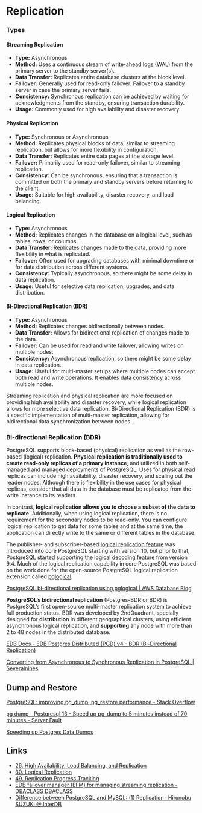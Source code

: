 # Replication

### Types

#### Streaming Replication

- **Type:** Asynchronous
- **Method:** Uses a continuous stream of write-ahead logs (WAL) from the primary server to the standby server(s).
- **Data Transfer:** Replicates entire database clusters at the block level.
- **Failover:** Generally used for read-only failover. Failover to a standby server in case the primary server fails.
- **Consistency:** Synchronous replication can be achieved by waiting for acknowledgments from the standby, ensuring transaction durability.
- **Usage:** Commonly used for high availability and disaster recovery.

#### Physical Replication

- **Type:** Synchronous or Asynchronous
- **Method:** Replicates physical blocks of data, similar to streaming replication, but allows for more flexibility in configuration.
- **Data Transfer:** Replicates entire data pages at the storage level.
- **Failover:** Primarily used for read-only failover, similar to streaming replication.
- **Consistency:** Can be synchronous, ensuring that a transaction is committed on both the primary and standby servers before returning to the client.
- **Usage:** Suitable for high availability, disaster recovery, and load balancing.

#### Logical Replication

- **Type:** Asynchronous
- **Method:** Replicates changes in the database on a logical level, such as tables, rows, or columns.
- **Data Transfer:** Replicates changes made to the data, providing more flexibility in what is replicated.
- **Failover:** Often used for upgrading databases with minimal downtime or for data distribution across different systems.
- **Consistency:** Typically asynchronous, so there might be some delay in data replication.
- **Usage:** Useful for selective data replication, upgrades, and data distribution.

#### Bi-Directional Replication (BDR)

- **Type:** Asynchronous
- **Method:** Replicates changes bidirectionally between nodes.
- **Data Transfer:** Allows for bidirectional replication of changes made to the data.
- **Failover:** Can be used for read and write failover, allowing writes on multiple nodes.
- **Consistency:** Asynchronous replication, so there might be some delay in data replication.
- **Usage:** Useful for multi-master setups where multiple nodes can accept both read and write operations. It enables data consistency across multiple nodes.

Streaming replication and physical replication are more focused on providing high availability and disaster recovery, while logical replication allows for more selective data replication. Bi-Directional Replication (BDR) is a specific implementation of multi-master replication, allowing for bidirectional data synchronization between nodes.

### Bi-directional Replication (BDR)

PostgreSQL supports block-based (physical) replication as well as the row-based (logical) replication. **Physical replication is traditionally used to create read-only replicas of a primary instance**, and utilized in both self-managed and managed deployments of PostgreSQL. Uses for physical read replicas can include high availability, disaster recovery, and scaling out the reader nodes. Although there is flexibility in the use cases for physical replicas, consider that all data in the database must be replicated from the write instance to its readers.

In contrast, **logical replication allows you to choose a subset of the data to replicate**. Additionally, when using logical replication, there is no requirement for the secondary nodes to be read-only. You can configure logical replication to get data for some tables and at the same time, the application can directly write to the same or different tables in the database.

The publisher- and subscriber-based [logical replication feature](https://www.postgresql.org/docs/current/logical-replication.html) was introduced into core PostgreSQL starting with version 10, but prior to that, PostgreSQL started supporting the [logical decoding feature](https://www.postgresql.org/docs/current/logicaldecoding-explanation.html) from version 9.4. Much of the logical replication capability in core PostgreSQL was based on the work done for the open-source PostgreSQL logical replication extension called [pglogical](https://github.com/2ndQuadrant/pglogical).

[PostgreSQL bi-directional replication using pglogical | AWS Database Blog](https://aws.amazon.com/blogs/database/postgresql-bi-directional-replication-using-pglogical/)

**PostgreSQL’s bidirectional replication** (Postgres-BDR or BDR) is PostgreSQL’s first open-source multi-master replication system to achieve full production status. BDR was developed by 2ndQuadrant, specially designed for **distribution** in different geographical clusters, using efficient asynchronous logical replication, and **supporting** any node with more than 2 to 48 nodes in the distributed database.

[EDB Docs - EDB Postgres Distributed (PGD) v4 - BDR (Bi-Directional Replication)](https://www.enterprisedb.com/docs/pgd/4/bdr/)

[Converting from Asynchronous to Synchronous Replication in PostgreSQL | Severalnines](https://severalnines.com/database-blog/converting-asynchronous-synchronous-replication-postgresql)

## Dump and Restore

[PostgreSQL: improving pg\_dump, pg\_restore performance - Stack Overflow](https://stackoverflow.com/questions/2094963/postgresql-improving-pg-dump-pg-restore-performance)

[pg dump - Postgresql 13 - Speed up pg\_dump to 5 minutes instead of 70 minutes - Server Fault](https://serverfault.com/questions/1081642/postgresql-13-speed-up-pg-dump-to-5-minutes-instead-of-70-minutes)

[Speeding up Postgres Data Dumps](https://www.iseatz.com/blog/speeding-up-postgres-data-dumps)

## Links

- [26. High Availability, Load Balancing, and Replication](https://www.postgresql.org/docs/12/high-availability.html)
- [30. Logical Replication](https://www.postgresql.org/docs/12/logical-replication.html)
- [49. Replication Progress Tracking](https://www.postgresql.org/docs/12/replication-origins.html)
- [EDB failover manager (EFM) for managing streaming replication - DBACLASS DBACLASS](https://dbaclass.com/article/edb-failover-managerefm-for-managing-streaming-replication/)
- [Difference between PostgreSQL and MySQL: (1) Replication · Hironobu SUZUKI @ InterDB](https://www.interdb.jp/blog/pgsql/pg_vs_my_01/)
